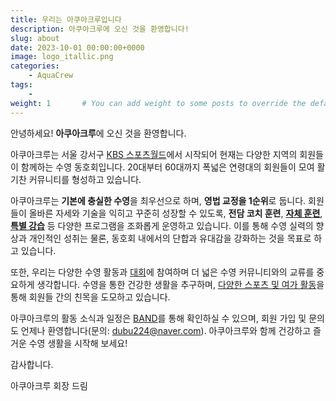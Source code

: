 ```yaml
---
title: 우리는 아쿠아크루입니다
description: 아쿠아크루에 오신 것을 환영합니다!
slug: about
date: 2023-10-01 00:00:00+0000
image: logo_itallic.png
categories:
    - AquaCrew
tags:
    - 
weight: 1       # You can add weight to some posts to override the default sorting (date descending)
---
```

안녕하세요! **아쿠아크루**에 오신 것을 환영합니다.

아쿠아크루는 서울 강서구 [KBS 스포츠월드](https://kbssw.co.kr/)에서 시작되어 현재는 다양한 지역의 회원들이 함께하는 수영 동호회입니다. 20대부터 60대까지 폭넓은 연령대의 회원들이 모여 활기찬 커뮤니티를 형성하고 있습니다.

아쿠아크루는 **기본에 충실한 수영**을 최우선으로 하며, **영법 교정을 1순위**로 둡니다. 회원들이 올바른 자세와 기술을 익히고 꾸준히 성장할 수 있도록, **전담 코치 훈련**, [**자체 훈련**](https://aquacrew.co.kr/categories/%EC%A0%95%EA%B8%B0%ED%9B%88%EB%A0%A8/), [**특별 강습**](https://aquacrew.co.kr/categories/%ED%8A%B9%EB%B3%84%EA%B0%95%EC%8A%B5/) 등 다양한 프로그램을 조화롭게 운영하고 있습니다. 이를 통해 수영 실력의 향상과 개인적인 성취는 물론, 동호회 내에서의 단합과 유대감을 강화하는 것을 목표로 하고 있습니다.

또한, 우리는 다양한 수영 활동과 [대회](https://aquacrew.co.kr/categories/%EB%8C%80%ED%9A%8C/)에 참여하며 더 넓은 수영 커뮤니티와의 교류를 중요하게 생각합니다. 수영을 통한 건강한 생활을 추구하며, [다양한 스포츠 및 여가 활동](https://aquacrew.co.kr/categories/%EC%9D%B4%EB%B2%A4%ED%8A%B8/)을 통해 회원들 간의 친목을 도모하고 있습니다.

아쿠아크루의 활동 소식과 일정은 [BAND](https://band.us/band/93484357)를 통해 확인하실 수 있으며, 회원 가입 및 문의도 언제나 환영합니다(문의: dubu224@naver.com). 아쿠아크루와 함께 건강하고 즐거운 수영 생활을 시작해 보세요!

감사합니다.

아쿠아크루 회장 드림
